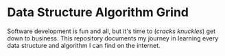 # Data Structure Algorithm Grind

Software development is fun and all, but it's time to (*cracks knuckles*) get down to business. This repository documents my journey in learning every data structure and algorithm I can find on the internet.
